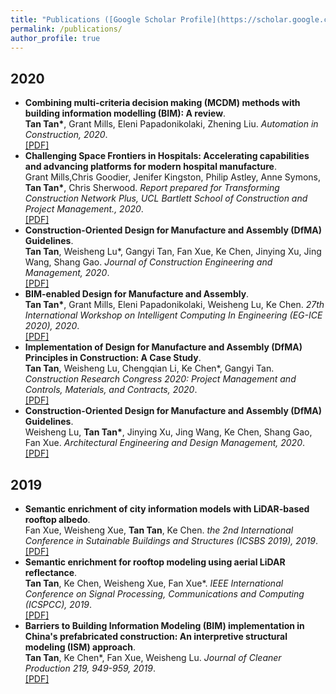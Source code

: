 ```yaml
---
title: "Publications ([Google Scholar Profile](https://scholar.google.com/citations?user=_VG990cAAAAJ&hl=en))"
permalink: /publications/
author_profile: true
---
```

## 2020
* <b>Combining multi-criteria decision making (MCDM) methods with building information modelling (BIM): A review</b>. <br>
<b>Tan Tan*</b>, Grant Mills, Eleni Papadonikolaki, Zhening Liu. <i>Automation in Construction, 2020</i>. <br>
[[PDF]](https://www.sciencedirect.com/science/article/pii/S0926580520310311)
* <b>Challenging Space Frontiers in Hospitals: Accelerating capabilities and advancing platforms for modern hospital manufacture</b>. <br>
Grant Mills,Chris Goodier, Jenifer Kingston, Philip Astley, Anne Symons, <b>Tan Tan*</b>, Chris Sherwood. <i>Report prepared for Transforming Construction Network Plus, UCL Bartlett School of Construction and Project Management., 2020</i>. <br>
[[PDF]](https://www.sciencedirect.com/science/article/pii/S0926580520310311)
* <b>Construction-Oriented Design for Manufacture and Assembly (DfMA) Guidelines</b>. <br>
<b>Tan Tan</b>, Weisheng Lu*, Gangyi Tan, Fan Xue, Ke Chen, Jinying Xu, Jing Wang, Shang Gao. <i>Journal of Construction Engineering and Management, 2020</i>. <br>
[[PDF]](https://ascelibrary.org/doi/abs/10.1061/%28ASCE%29CO.1943-7862.0001877)
* <b>BIM-enabled Design for Manufacture and Assembly</b>. <br>
<b>Tan Tan*</b>, Grant Mills, Eleni Papadonikolaki, Weisheng Lu, Ke Chen. <i>27th International Workshop on Intelligent Computing In Engineering (EG-ICE 2020), 2020</i>. <br>
[[PDF]](https://discovery.ucl.ac.uk/id/eprint/10096750/1/Mills_PDFsam_EG-ICE_2020.pdf)
* <b>Implementation of Design for Manufacture and Assembly (DfMA) Principles in Construction: A Case Study</b>. <br>
<b>Tan Tan</b>, Weisheng Lu, Chengqian Li, Ke Chen*, Gangyi Tan. <i>Construction Research Congress 2020: Project Management and Controls, Materials, and Contracts, 2020</i>. <br>
[[PDF]](https://ascelibrary.org/doi/abs/10.1061/9780784482889.096)
* <b>Construction-Oriented Design for Manufacture and Assembly (DfMA) Guidelines</b>. <br>
Weisheng Lu, <b>Tan Tan*</b>, Jinying Xu, Jing Wang, Ke Chen, Shang Gao, Fan Xue. <i>Architectural Engineering and Design Management, 2020</i>. <br>
[[PDF]](https://www.tandfonline.com/doi/full/10.1080/17452007.2020.1768505)


## 2019
* <b>Semantic enrichment of city information models with LiDAR-based rooftop albedo</b>. <br>
Fan Xue, Weisheng Xue, <b>Tan Tan</b>, Ke Chen. <i>the 2nd International Conference in Sutainable Buildings and Structures (ICSBS 2019), 2019</i>. <br>
[[PDF]](https://books.google.com/books?hl=en&lr=&id=rMfADwAAQBAJ&oi=fnd&pg=PA207&dq=info:pbGQBFgk7UsJ:scholar.google.com&ots=Mf6HZhxdqq&sig=LLJd8QSzdCE_elihn9XRwpXvYjE#v=onepage&q&f=false)
* <b>Semantic enrichment for rooftop modeling using aerial LiDAR reflectance</b>. <br>
<b>Tan Tan</b>, Ke Chen, Weisheng Xue, Fan Xue*. <i>IEEE International Conference on Signal Processing, Communications and Computing (ICSPCC), 2019</i>. <br>
[[PDF]](https://ieeexplore.ieee.org/abstract/document/8960769/)
* <b>Barriers to Building Information Modeling (BIM) implementation in China's prefabricated construction: An interpretive structural modeling (ISM) approach</b>. <br>
<b>Tan Tan</b>, Ke Chen*, Fan Xue, Weisheng Lu. <i>Journal of Cleaner Production 219, 949-959, 2019</i>. <br>
[[PDF]](https://www.sciencedirect.com/science/article/abs/pii/S095965261930530X)

